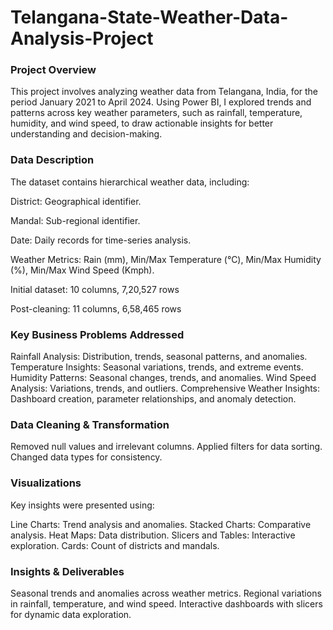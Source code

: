 # Telangana-State-Weather-Data-Analysis-Project

### Project Overview
This project involves analyzing weather data from Telangana, India, for the period January 2021 to April 2024. Using Power BI, I explored trends and patterns across key weather parameters, such as rainfall, temperature, humidity, and wind speed, to draw actionable insights for better understanding and decision-making.

### Data Description
The dataset contains hierarchical weather data, including:

District: Geographical identifier.

Mandal: Sub-regional identifier.

Date: Daily records for time-series analysis.

Weather Metrics: Rain (mm), Min/Max Temperature (°C), Min/Max Humidity (%), Min/Max Wind Speed (Kmph).

Initial dataset: 10 columns, 7,20,527 rows

Post-cleaning: 11 columns, 6,58,465 rows

### Key Business Problems Addressed
Rainfall Analysis: Distribution, trends, seasonal patterns, and anomalies.
Temperature Insights: Seasonal variations, trends, and extreme events.
Humidity Patterns: Seasonal changes, trends, and anomalies.
Wind Speed Analysis: Variations, trends, and outliers.
Comprehensive Weather Insights: Dashboard creation, parameter relationships, and anomaly detection.

### Data Cleaning & Transformation
Removed null values and irrelevant columns.
Applied filters for data sorting.
Changed data types for consistency.

### Visualizations
Key insights were presented using:

Line Charts: Trend analysis and anomalies.
Stacked Charts: Comparative analysis.
Heat Maps: Data distribution.
Slicers and Tables: Interactive exploration.
Cards: Count of districts and mandals.

### Insights & Deliverables
Seasonal trends and anomalies across weather metrics.
Regional variations in rainfall, temperature, and wind speed.
Interactive dashboards with slicers for dynamic data exploration.
